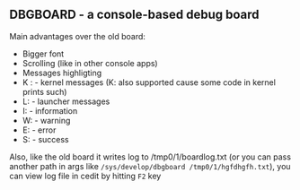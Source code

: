 ## DBGBOARD - a console-based debug board 
Main advantages over the old board:
* Bigger font
* Scrolling (like in other console apps)
* Messages highligting
* K : - kernel messages (K: also supported cause some code in kernel prints such)
* L: - launcher messages
* I: - information
* W: - warning
* E: - error
* S: - success


Also, like the old board it writes log to /tmp0/1/boardlog.txt (or you can pass another path in args like `/sys/develop/dbgboard /tmp0/1/hgfdhgfh.txt`), you can view log file in cedit by hitting `F2` key
